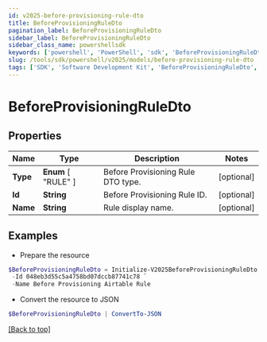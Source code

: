 ```yaml
---
id: v2025-before-provisioning-rule-dto
title: BeforeProvisioningRuleDto
pagination_label: BeforeProvisioningRuleDto
sidebar_label: BeforeProvisioningRuleDto
sidebar_class_name: powershellsdk
keywords: ['powershell', 'PowerShell', 'sdk', 'BeforeProvisioningRuleDto', 'V2025BeforeProvisioningRuleDto'] 
slug: /tools/sdk/powershell/v2025/models/before-provisioning-rule-dto
tags: ['SDK', 'Software Development Kit', 'BeforeProvisioningRuleDto', 'V2025BeforeProvisioningRuleDto']
---
```



# BeforeProvisioningRuleDto

## Properties

Name | Type | Description | Notes
------------ | ------------- | ------------- | -------------
**Type** |  **Enum** [  "RULE" ] | Before Provisioning Rule DTO type. | [optional] 
**Id** | **String** | Before Provisioning Rule ID. | [optional] 
**Name** | **String** | Rule display name. | [optional] 

## Examples

- Prepare the resource
```powershell
$BeforeProvisioningRuleDto = Initialize-V2025BeforeProvisioningRuleDto  -Type RULE `
 -Id 048eb3d55c5a4758bd07dccb87741c78 `
 -Name Before Provisioning Airtable Rule
```

- Convert the resource to JSON
```powershell
$BeforeProvisioningRuleDto | ConvertTo-JSON
```


[[Back to top]](#) 

